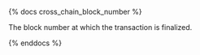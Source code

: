 {% docs cross_chain_block_number %}

The block number at which the transaction is finalized.

{% enddocs %}